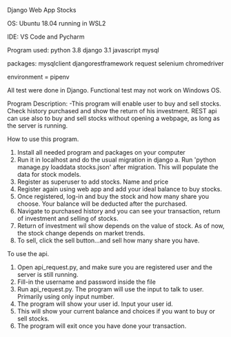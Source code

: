 Django Web App Stocks

OS:
    Ubuntu 18.04 running in WSL2

IDE: VS Code and Pycharm

Program used:
    python 3.8
    django 3.1
    javascript
    mysql

packages:
    mysqlclient
    djangorestframework
    request
    selenium
    chromedriver

environment = pipenv

All test were done in Django.
Functional test may not work on Windows OS.

Program Description:
    -This program will enable user to buy and sell stocks. Check history purchased
and show the return of his investment. REST api can use also to buy and sell stocks without opening
a webpage, as long as the server is running.


How to use this program.

1. Install all needed program and packages on your computer
2. Run it in localhost and do the usual migration in django
    a. Run 'python manage.py loaddata stocks.json' after migration. This will populate the data for stock models.
3. Register as superuser to add stocks. Name and price
4. Register again using web app and add your ideal balance to buy stocks.
5. Once registered, log-in and buy the stock and how many share you choose. Your balance will be deducted
after the purchased.
6. Navigate to purchased history and you can see your transaction, return of investment and selling of stocks.
7. Return of investment wil show depends on the value of stock. As of now, the stock change depends on market trends.
8. To sell, click the sell button...and sell how many share you have.

To use the api.
1. Open api_request.py, and make sure you are registered user and the server is still running.
2. Fill-in the username and password inside the file
3. Run api_request.py. The program will use the input to talk to user. Primarily using only input number.
4. The program will show your user id. Input your user id.
5. This will show your current balance and choices if you want to buy or sell stocks.
6. The program will exit once you have done your transaction.
